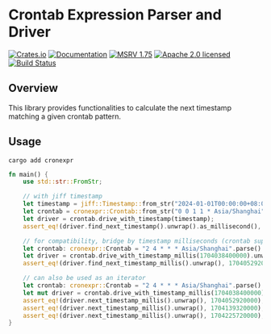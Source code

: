 # Crontab Expression Parser and Driver

[![Crates.io][crates-badge]][crates-url]
[![Documentation][docs-badge]][docs-url]
[![MSRV 1.75][msrv-badge]](https://www.whatrustisit.com)
[![Apache 2.0 licensed][license-badge]][license-url]
[![Build Status][actions-badge]][actions-url]

[crates-badge]: https://img.shields.io/crates/v/cronexpr.svg
[crates-url]: https://crates.io/crates/cronexpr
[docs-badge]: https://docs.rs/cronexpr/badge.svg
[msrv-badge]: https://img.shields.io/badge/MSRV-1.75-green?logo=rust
[docs-url]: https://docs.rs/cronexpr
[license-badge]: https://img.shields.io/crates/l/cronexpr
[license-url]: LICENSE
[actions-badge]: https://github.com/tisonkun/cronexpr/workflows/CI/badge.svg
[actions-url]:https://github.com/tisonkun/cronexpr/actions?query=workflow%3ACI

## Overview

This library provides functionalities to calculate the next timestamp matching a given crontab pattern.

## Usage

```shell
cargo add cronexpr
```

```rust
fn main() {
    use std::str::FromStr;

    // with jiff timestamp
    let timestamp = jiff::Timestamp::from_str("2024-01-01T00:00:00+08:00").unwrap();
    let crontab = cronexpr::Crontab::from_str("0 0 1 1 * Asia/Shanghai").unwrap();
    let driver = crontab.drive_with_timestamp(timestamp);
    assert_eq!(driver.find_next_timestamp().unwrap().as_millisecond(), 1735660800000);

    // for compatibility, bridge by timestamp milliseconds (crontab support at most second level so it's fine)
    let crontab: cronexpr::Crontab = "2 4 * * * Asia/Shanghai".parse().unwrap();
    let driver = crontab.drive_with_timestamp_millis(1704038400000).unwrap();
    assert_eq!(driver.find_next_timestamp_millis().unwrap(), 1704052920000);

    // can also be used as an iterator
    let crontab: cronexpr::Crontab = "2 4 * * * Asia/Shanghai".parse().unwrap();
    let mut driver = crontab.drive_with_timestamp_millis(1704038400000).unwrap();
    assert_eq!(driver.next_timestamp_millis().unwrap(), 1704052920000);
    assert_eq!(driver.next_timestamp_millis().unwrap(), 1704139320000);
    assert_eq!(driver.next_timestamp_millis().unwrap(), 1704225720000);
}
```
